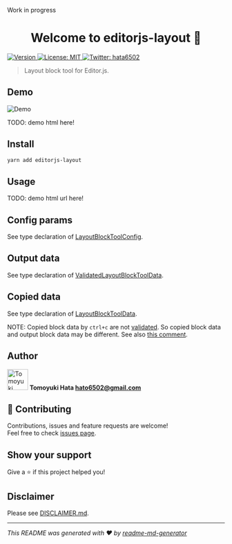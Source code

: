 <!-- markdownlint-disable first-line-h1 -->

Work in progress

<h1 align="center">Welcome to editorjs-layout 👋</h1>
<p>
  <a href="https://www.npmjs.com/package/editorjs-layout" target="_blank">
    <img alt="Version" src="https://img.shields.io/npm/v/editorjs-layout.svg">
  </a>
  <a href="https://github.com/hata6502/editorjs-layout/blob/main/LICENSE" target="_blank">
    <img alt="License: MIT" src="https://img.shields.io/badge/License-MIT-yellow.svg" />
  </a>
  <a href="https://twitter.com/hata6502" target="_blank">
    <img alt="Twitter: hata6502" src="https://img.shields.io/twitter/follow/hata6502.svg?style=social" />
  </a>
</p>

> Layout block tool for Editor.js.

## Demo

![Demo](https://user-images.githubusercontent.com/7702653/77813863-6c9dd880-70ef-11ea-80da-9c5f74d2053f.gif)

TODO: demo html here!

## Install

```sh
yarn add editorjs-layout
```

## Usage

TODO: demo html url here!

## Config params

See type declaration of [LayoutBlockToolConfig](https://github.com/hata6502/editorjs-layout/blob/main/src/LayoutBlockTool.ts).

## Output data

See type declaration of [ValidatedLayoutBlockToolData](https://github.com/hata6502/editorjs-layout/blob/main/src/LayoutBlockTool.ts).

## Copied data

See type declaration of [LayoutBlockToolData](https://github.com/hata6502/editorjs-layout/blob/main/src/LayoutBlockTool.ts).

NOTE:
Copied block data by `ctrl+c` are not [validated](https://editorjs.io/blockapi#methods).
So copied block data and output block data may be different.
See also [this comment](https://github.com/codex-team/editor.js/issues/1280#issuecomment-706482368).

## Author

<img alt="Tomoyuki Hata" src="https://avatars.githubusercontent.com/hata6502" width="48" /> **Tomoyuki Hata <hato6502@gmail.com>**

## 🤝 Contributing

Contributions, issues and feature requests are welcome!<br />Feel free to check [issues page](https://github.com/hata6502/editorjs-layout/issues).

## Show your support

Give a ⭐️ if this project helped you!

## Disclaimer

Please see [DISCLAIMER.md](https://github.com/hata6502/editorjs-layout/blob/main/DISCLAIMER.md).

---

_This README was generated with ❤️ by [readme-md-generator](https://github.com/kefranabg/readme-md-generator)_
